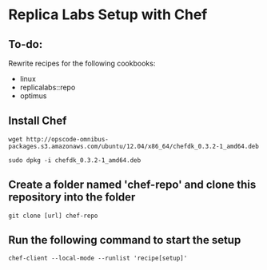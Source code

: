 # Replica Labs Setup with Chef #

## To-do: ##
Rewrite recipes for the following cookbooks:

*  linux
*  replicalabs::repo
*  optimus


## Install Chef ##
```
wget http://opscode-omnibus-packages.s3.amazonaws.com/ubuntu/12.04/x86_64/chefdk_0.3.2-1_amd64.deb
```
```
sudo dpkg -i chefdk_0.3.2-1_amd64.deb
```

## Create a folder named 'chef-repo' and clone this repository into the folder ##
```
git clone [url] chef-repo
```

## Run the following command to start the setup ##
```
chef-client --local-mode --runlist 'recipe[setup]'
```